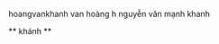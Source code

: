 hoangvankhanh
van hoàng h
nguyễn văn mạnh
<jmg src ="https://www.bing.com/images/search?view=detailV2&ccid=LJtnlqUE&id=7D133EA357CA7A0CC5B9EA2BC3C24A4CD43993A0&thid=OIP.LJtnlqUEd85HQSHx1vLf3gHaDs&mediaurl=https%3a%2f%2fwww.businessinsider.in%2fphoto%2f81878541%2f5-reasons-why-your-dog-is-constantly-scratching-themself.jpg%3fimgsize%3d180883&cdnurl=https%3a%2f%2fth.bing.com%2fth%2fid%2fR.2c9b6796a50477ce474121f1d6f2dfde%3frik%3doJM51ExKwsMr6g%26pid%3dImgRaw%26r%3d0&exph=1060&expw=2121&q=dog&simid=608031205943812006&FORM=IRPRST&ck=9F9232EDCF986DEB0036584796D89E4F&selectedIndex=0&idpp=overlayview&ajaxhist=0&ajaxserp=0"> khanh

** khánh ** 